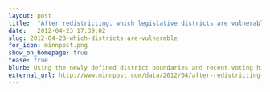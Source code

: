 ```yaml
---
layout: post
title:  "After redistricting, which legislative districts are vulnerable?"
date:   2012-04-23 17:39:02
slug: 2012-04-23-which-districts-are-vulnerable
for_icon: minnpost.png
show_on_homepage: true
tease: true
blurb: Using the newly defined district boundaries and recent voting histories, we calculated the political leanings of each district in Minnesota and identified which candidates to watch for the upcoming elections.
external_url: http://www.minnpost.com/data/2012/04/after-redistricting-which-legislative-districts-are-vulnerable-2012-election
---
```


